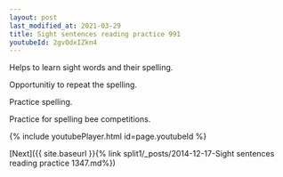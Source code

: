 ```yaml
---
layout: post
last_modified_at: 2021-03-29
title: Sight sentences reading practice 991
youtubeId: 2gvOdxIZkn4
---
```

 
 
Helps to learn sight words and their spelling.

Opportunitiy to repeat the spelling. 

Practice spelling. 
 
Practice for spelling bee competitions. 
 
{% include youtubePlayer.html id=page.youtubeId %}
 
 

[Next]({{ site.baseurl }}{% link  split1/_posts/2014-12-17-Sight sentences reading practice 1347.md%})
 
